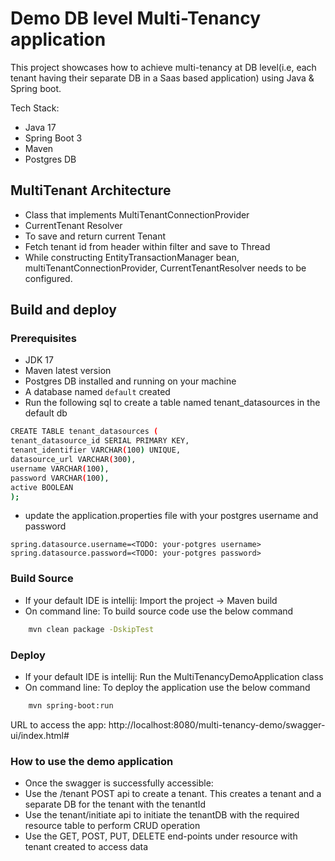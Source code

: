 # Demo DB level Multi-Tenancy application

This project showcases how to achieve multi-tenancy at DB level(i.e, each tenant having their separate DB in a Saas based application) 
using Java & Spring boot.

Tech Stack:
- Java 17
- Spring Boot 3
- Maven
- Postgres DB

## MultiTenant Architecture
- Class that implements MultiTenantConnectionProvider
- CurrentTenant Resolver
- To save and return current Tenant
- Fetch tenant id from header within filter and save to Thread
- While constructing EntityTransactionManager bean, multiTenantConnectionProvider, CurrentTenantResolver needs to be configured.

## Build and deploy
### Prerequisites
- JDK 17
- Maven latest version
- Postgres DB installed and running on your machine
- A database named ```default``` created
- Run the following sql to create a table named tenant_datasources in the default db
```sh
CREATE TABLE tenant_datasources (
tenant_datasource_id SERIAL PRIMARY KEY,
tenant_identifier VARCHAR(100) UNIQUE,
datasource_url VARCHAR(300),
username VARCHAR(100),
password VARCHAR(100),
active BOOLEAN
);
```
- update the application.properties file with your postgres username and password
```
spring.datasource.username=<TODO: your-potgres username>
spring.datasource.password=<TODO: your-potgres password>
```

### Build Source
- If your default IDE is intellij: Import the project -> Maven build
- On command line:
To build source code use the below command
```sh
    mvn clean package -DskipTest
```

### Deploy
- If your default IDE is intellij: Run the MultiTenancyDemoApplication class
- On command line:
To deploy the application use the below command
```sh
    mvn spring-boot:run
```
URL to access the app:
http://localhost:8080/multi-tenancy-demo/swagger-ui/index.html#

### How to use the demo application
- Once the swagger is successfully accessible:
- Use the /tenant POST api to create a tenant. This creates a tenant 
and a separate DB for the tenant with the tenantId 
- Use the tenant/initiate api to initiate the tenantDB 
with the required resource table to perform CRUD operation
- Use the GET, POST, PUT, DELETE end-points under resource with tenant created to access data